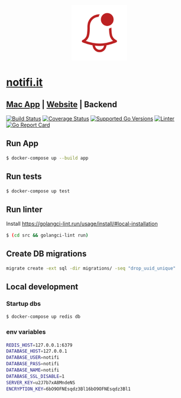 <p align="center"><img height="150px" src="https://raw.githubusercontent.com/maxisme/notifi/master/images/bell.png"></p>

# [notifi.it](https://notifi.it/)

## [Mac App](https://github.com/maxisme/notifi) | [Website](https://github.com/maxisme/notifi.it) | Backend

[![Build Status](https://github.com/maxisme/notifi-backend/workflows/notifi/badge.svg)](https://github.com/maxisme/notifi-backend/actions)
[![Coverage Status](https://codecov.io/gh/maxisme/notifi-backend/branch/master/graph/badge.svg)](https://codecov.io/gh/maxisme/notifi-backend)
[![Supported Go Versions](https://img.shields.io/badge/go-1.16-green)](https://github.com/maxisme/notifi-backend/actions)
[![Linter](https://img.shields.io/badge/lint-golangci--lint-blue)](https://golangci-lint.run/)
[![Go Report Card](https://goreportcard.com/badge/github.com/maxisme/notifi-backend)](https://goreportcard.com/report/github.com/maxisme/notifi-backend)


## Run App
```bash
$ docker-compose up --build app
```

## Run tests
```bash
$ docker-compose up test
```

## Run linter
Install https://golangci-lint.run/usage/install/#local-installation
```bash
$ (cd src && golangci-lint run)
```

## Create DB migrations
```bash
migrate create -ext sql -dir migrations/ -seq "drop_uuid_unique"
```

## Local development

### Startup dbs
```bash
$ docker-compose up redis db
```
### env variables
```bash
REDIS_HOST=127.0.0.1:6379
DATABASE_HOST=127.0.0.1
DATABASE_USER=notifi
DATABASE_PASS=notifi
DATABASE_NAME=notifi
DATABASE_SSL_DISABLE=1
SERVER_KEY=u2J7b7xA8MndeNS
ENCRYPTION_KEY=6bO9OFNEsqdz3Bl16bO9OFNEsqdz3Bl1
```